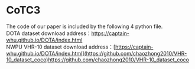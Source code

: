 # CoTC3  
The code of our paper is included by the following 4 python file.  
DOTA dataset download address：https://captain-whu.github.io/DOTA/index.html  
NWPU VHR-10 dataset download address：[https://captain-whu.github.io/DOTA/index.html](https://github.com/chaozhong2010/VHR-10_dataset_coco)https://github.com/chaozhong2010/VHR-10_dataset_coco
